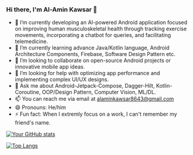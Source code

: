 ### Hi there, I'm Al-Amin Kawsar 👋

<!--
**alaminkawsar/alaminkawsar** is a ✨ _special_ ✨ repository because its `README.md` (this file) appears on your GitHub profile.

Here are some ideas to get you started:
--->
- 🔭 I’m currently developing an AI-powered Android application focused on improving human musculoskeletal health through tracking exercise movements, incorporating a chatbot for queries, and facilitating telemedicine.
- 🌱 I’m currently learning advance Java/Kotlin language, Android Architecture Components, Firebase, Software Design Pattern etc.
- 👯 I’m looking to collaborate on open-source Android projects or innovative mobile app ideas.
- 🤔 I’m looking for help with optimizing app performance and implementing complex UI/UX designs.
- 💬 Ask me about Android-Jetpack-Compose, Dagger-Hilt, Kotlin-Coroutine, OOP/Design Pattern, Computer Vision, ML/DL.
- 📫 You can reach me via email at [alaminkawsar8643@gmail.com](alaminkawsar8643@gmail.com)
- 😄 Pronouns: He/him
- ⚡ Fun fact: When I extremly focus on a work, I can't remember my friend's name. 

[![Your GitHub stats](https://github-readme-stats.vercel.app/api?username=alaminkawsar&show_icons=true&theme=light)](https://github.com/alaminkawsar)


[![Top Langs](https://github-readme-stats.vercel.app/api/top-langs/?username=alaminkawsar&layout=compact)](https://github.com/alaminkawsar)

